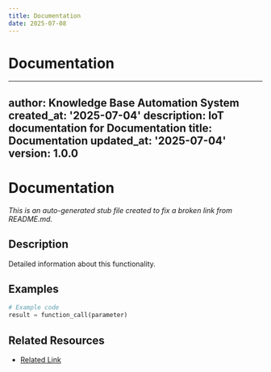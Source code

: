 ```yaml
---
title: Documentation
date: 2025-07-08
---
```


# Documentation

---
author: Knowledge Base Automation System
created_at: '2025-07-04'
description: IoT documentation for Documentation
title: Documentation
updated_at: '2025-07-04'
version: 1.0.0
---

# Documentation

*This is an auto-generated stub file created to fix a broken link from README.md.*

## Description

Detailed information about this functionality.

## Examples

```python
# Example code
result = function_call(parameter)
```

## Related Resources

- [Related Link](./related_resource.md)
